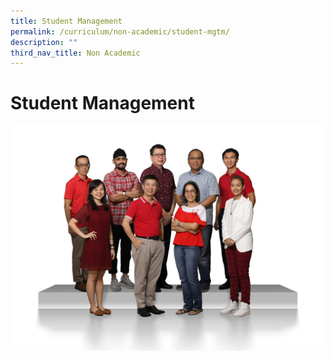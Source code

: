 ```yaml
---
title: Student Management
permalink: /curriculum/non-academic/student-mgtm/
description: ""
third_nav_title: Non Academic
---
```

# **Student Management**

![](/images/Student-Management-2048x1463.jpg)